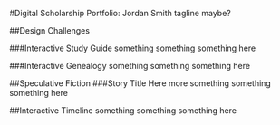 #Digital Scholarship Portfolio: Jordan Smith
tagline maybe? 

##Design Challenges 

###Interactive Study Guide
something something something here 

###Interactive Genealogy 
something something something here  

##Speculative Fiction
###Story Title Here
more something something something here 

##Interactive Timeline
something something something here 
